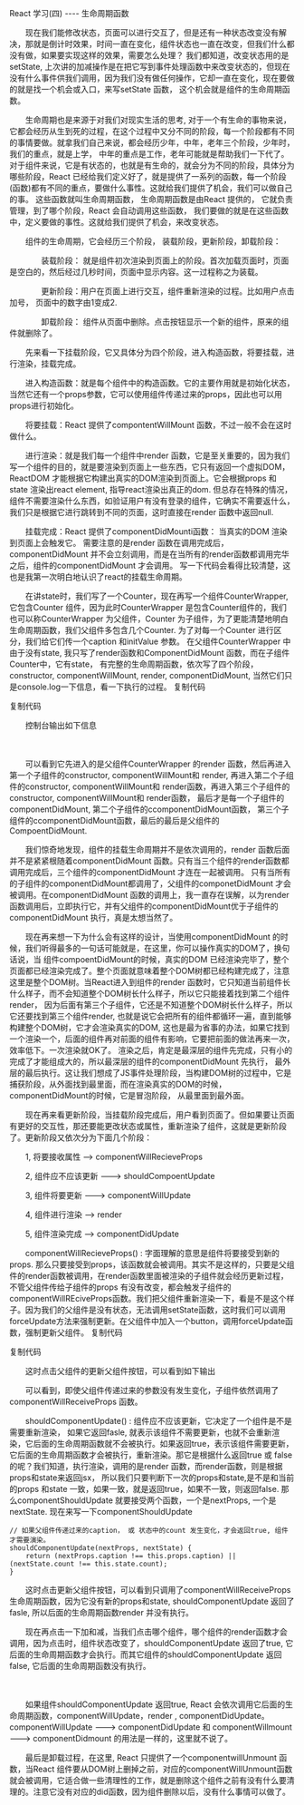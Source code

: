  React 学习(四) ---- 生命周期函数

　　现在我们能修改状态，页面可以进行交互了，但是还有一种状态改变没有解决，那就是倒计时效果，时间一直在变化，组件状态也一直在改变，但我们什么都没有做，如果要实现这样的效果，需要怎么处理？ 我们都知道，改变状态用的是setState,  上次讲的加减操作是在把它写到事件处理函数中来改变状态的，但现在没有什么事件供我们调用，因为我们没有做任何操作，它却一直在变化，现在要做的就是找一个机会或入口，来写setState 函数， 这个机会就是组件的生命周期函数。

　　生命周期也是来源于对我们对现实生活的思考, 对于一个有生命的事物来说，它都会经历从生到死的过程，在这个过程中又分不同的阶段，每一个阶段都有不同的事情要做。就拿我们自己来说，都会经历少年，中年，老年三个阶段，少年时，我们的重点，就是上学， 中年的重点是工作，老年可能就是帮助我们一下代了。对于组件来说，它是有状态的，也就是有生命的，就会分为不同的阶段，具体分为哪些阶段，React 已经给我们定义好了，就是提供了一系列的函数，每一个阶段(函数)都有不同的重点，要做什么事性。这就给我们提供了机会，我们可以做自己的事。 这些函数就叫生命周期函数， 生命周期函数是由React 提供的， 它就负责管理，到了哪个阶段，React 会自动调用这些函数， 我们要做的就是在这些函数中，定义要做的事性。这就给我们提供了机会，来改变状态。

　　组件的生命周期，它会经历三个阶段， 装载阶段，更新阶段，卸载阶段：

　　　　装载阶段： 就是组件初次渲染到页面上的阶段。首次加载页面时，页面是空白的，然后经过几秒时间，页面中显示内容。这一过程称之为装载。

　　　　更新阶段：用户在页面上进行交互，组件重新渲染的过程。比如用户点击加号， 页面中的数字由1变成2.

　　　　卸载阶段： 组件从页面中删除。点击按钮显示一个新的组件，原来的组件就删除了。

　　先来看一下挂载阶段，它又具体分为四个阶段，进入构造函数，将要挂载，进行渲染，挂载完成。

　　进入构造函数：就是每个组件中的构造函数。它的主要作用就是初始化状态，当然它还有一个props参数，它可以使用组件传递过来的props，因此也可以用props进行初始化。

　　将要挂载：React 提供了compontentWillMount 函数，不过一般不会在这时做什么。

　　进行渲染：就是我们每一个组件中render 函数，它是至关重要的，因为我们写一个组件的目的，就是要渲染到页面上一些东西，它只有返回一个虚拟DOM， ReactDOM 才能根据它构建出真实的DOM渲染到页面上。它会根据props 和state 渲染出react element, 指导react渲染出真正的dom. 但总存在特殊的情况，组件不需要渲染什么东西，如验证用户有没有登录的组件，它确实不需要返什么，我们只是根据它进行跳转到不同的页面，这时直接在render 函数中返回null.

　　挂载完成：React 提供了componentDidMounti函数： 当真实的DOM 渲染到页面上会触发它。 需要注意的是render 函数在调用完成后，componentDidMount 并不会立刻调用，而是在当所有的render函数都调用完华之后，组件的componentDidMount 才会调用。 写一下代码会看得比较清楚，这也是我第一次明白地认识了react的挂载生命周期。

　　在讲state时，我们写了一个Counter，现在再写一个组件CounterWrapper, 它包含Counter 组件，因为此时CounterWrapper 是包含Counter组件的，我们也可以称CounterWrapper 为父组件，Counter 为子组件，为了更能清楚地明白生命周期函数，我们父组件多包含几个Counter. 为了对每一个Counter 进行区分，我们给它们传一个caption 和initValue 参数。 在父组件CounterWrapper 中 由于没有state, 我只写了render函数和ComponentDidMount 函数，而在子组件Counter中，它有state， 有完整的生命周期函数，依次写了四个阶段，constructor, componentWillMount, render, componentDidMount, 当然它们只是console.log一下信息，看一下执行的过程。
复制代码

<script type="text/babel">

// 子组件counter
class Counter extends React.Component {

    constructor(props) {
        super(props);
        console.log(`进入子组件Counter的构造函数constructor ----- ${props.caption}`);
        this.state = {
            count: props.initValue || 0
        }
    }
    // 生命周期函数
    componentWillMount() {
        console.log(`进入子组件Counter的componentWillMount ----- ${this.props.caption}`);
    }
    componentDidMount() {
        console.log(`进入子组件Counter的componentDidMount ----- ${this.props.caption}`);
    }
  　render() {
        console.log(`进入子组件Counter的render ----- ${this.props.caption}`);
        const buttonStyle = {
            margin: '10px'
        };
        
    return (
      <div><button style={buttonStyle} >+</button>
        <button style={buttonStyle} value = {5}>-</button>
        <span>{this.props.caption}count: {this.state.count}</span>
      </div>
    );
  }
}

// 父组件CounterWrapper
class CounterWrapper extends React.Component {
    
    render(){
        console.log('进入父组件CounterWrapper的render 函数');
        return (<div>
            <Counter caption="第一个" initValue={3}></Counter>
            <Counter caption="第二个" initValue={6}></Counter>
            <Counter caption="第三个" initValue={9}></Counter>
        </div>)
    }
    
    componentDidMount() {
        console.log('进入父组件CounterWrapper的 componentDidMount 函数');
    }
}

   ReactDOM.render(<CounterWrapper />, document.getElementById('root'));
</script>

复制代码

　　控制台输出如下信息

　　

　　可以看到它先进入的是父组件CounterWrapper 的render 函数，然后再进入第一个子组件的constructor, componentWillMount和 render, 再进入第二个子组件的constructor, componentWillMount和 render函数，再进入第三个子组件的constructor, componentWillMount和 render函数， 最后才是每一个子组件的componentDidMount, 第二个子组件的ccomponentDidMount函数， 第三个子组件的ccomponentDidMount函数，最后的最后是父组件的CompoentDidMount.

　　我们惊奇地发现，组件的挂载生命周期并不是依次调用的，render 函数后面并不是紧紧根随着componentDidMount 函数。只有当三个组件的render函数都调用完成后，三个组件的componentDidMount 才连在一起被调用。 只有当所有的子组件的componentDidMount都调用了，父组件的componetDidMount 才会被调用。在componentDidMount 函数的调用上，我一直存在误解，以为render 函数调用后，立即执行它，并有父组件的componentDidMount优于子组件的componentDidMount 执行，真是太想当然了。

　　现在再来想一下为什么会有这样的设计，当使用componentDidMount 的时候，我们听得最多的一句话可能就是，在这里，你可以操作真实的DOM了，换句话说，当 组件compoentDidMount的时候，真实的DOM 已经渲染完毕了，整个页面都已经渲染完成了。整个页面就意味着整个DOM树都已经构建完成了，注意这里是整个DOM树。当React进入到组件的render 函数时，它只知道当前组件长什么样子，而不会知道整个DOM树长什么样子，所以它只能接着找到第二个组件render， 因为后面有第三个子组件，它还是不知道整个DOM树长什么样子，所以它还要找到第三个组件render,  也就是说它会把所有的组件都循环一遍，直到能够构建整个DOM树，它才会渲染真实的DOM, 这也是最为省事的办法，如果它找到一个渲染一个，后面的组件再对前面的组件有影响，它要把前面的做法再来一次，效率低下。一次渲染就OK了。 渲染之后，肯定是最深层的组件先完成，只有小的完成了才能组成大的，所以最深层的组件的componentDidMount 先执行， 最外层的最后执行。这让我们想成了JS事件处理阶段，当构建DOM树的过程中，它是捕获阶段，从外面找到最里面，而在渲染真实的DOM的时候，componentDidMount的时候，它是冒泡阶段， 从最里面到最外面。

　　现在再来看更新阶段，当挂载阶段完成后，用户看到页面了。但如果要让页面有更好的交互性，那还要能更改状态或属性，重新渲染了组件，这就是更新阶段了。更新阶段又依次分为下面几个阶段：

　　1, 将要接收属性 --> componentWillRecieveProps

　　2, 组件应不应该更新 ---> shouldCompoentUpdate

　　3, 组件将要更新 ---> componentWillUpdate

　　4, 组件进行渲染 --> render

　　5, 组件渲染完成 --> componentDidUpdate

　　componentWillRecieveProps() : 字面理解的意思是组件将要接受到新的props. 那么只要接受到props，该函数就会被调用。其实不是这样的，只要是父组件的render函数被调用，在render函数里面被渲染的子组件就会经历更新过程，不管父组件传给子组件的props 有没有改变，都会触发子组件的componentWillREciveProps函数。我们把父组件重新渲染一下，看是不是这个样子。因为我们的父组件是没有状态，无法调用setState函数，这时我们可以调用forceUpdate方法来强制更新。在父组件中加入一个button，调用forceUpdate函数，强制更新父组件。
复制代码

<script type="text/babel">

// 子组件counter
class Counter extends React.Component {

    constructor(props) {
        super(props);
        this.state = {
            count: props.initValue || 0
        }
    }
    componentWillReceiveProps() {
        console.log(`进入子组件Counter的componentWillReceiveProps ----- ${this.props.caption}`);
    }
  render() {
        console.log(`进入子组件Counter的render ----- ${this.props.caption}`);
        const buttonStyle = {
            margin: '10px'
        };
        
    return (
      <div>
        <button style={buttonStyle} >+</button>
        <button style={buttonStyle} value = {5}>-</button>
        <span>{this.props.caption}count: {this.state.count}</span>
      </div>
    );
  }
}

// 父组件CounterWrapper
class CounterWrapper extends React.Component {
    
    render(){
        return (<div>
            <Counter caption="第一个" initValue={3}></Counter>
            <Counter caption="第二个" initValue={6}></Counter>
            <Counter caption="第三个" initValue={9}></Counter>
            {/*更新父组件*/}
            <button onClick={()=> {this.forceUpdate()}}>更新父组件</button>
        </div>)
    }
}

  ReactDOM.render(<CounterWrapper />, document.getElementById('root'));
</script>

复制代码

　　这时点击父组件的更新父组件按钮，可以看到如下输出

　　可以看到，即使父组件传递过来的参数没有发生变化，子组件依然调用了componentWillReceiveProps 函数。

　　shouldComponentUpdate() : 组件应不应该更新，它决定了一个组件是不是需要重新渲染， 如果它返回fasle, 就表示该组件不需要更新，也就不会重新渲染，它后面的生命周期函数就不会被执行。如果返回true，表示该组件需要更新， 它后面的生命周期函数才会被执行，重新渲染。那它是根据什么返回true 或 false 的呢？我们知道，执行渲染，调用的是render 函数，而render函数，则是根据props和state来返回jsx， 所以我们只要判断下一次的props和state,是不是和当前的props 和state 一致，如果一致，就是返回true，如果不一致，则返回false. 那么componentShouldUpdate 就要接受两个函数，一个是nextProps, 一个是nextState.  现在来写一下componentShouldUpdate

    // 如果父组件传递过来的caption， 或 状态中的count 发生变化，才会返回true, 组件才需要演染。
    shouldComponentUpdate(nextProps, nextState) {
        return (nextProps.caption !== this.props.caption) || (nextState.count !== this.state.count);
    }

　　这时点击更新父组件按钮，可以看到只调用了componentWillReceiveProps 生命周期函数，因为它没有新的props和state, shouldComponentUpdate 返回了fasle, 所以后面的生命周期函数render 并没有执行。

　　现在再点击一下加和减，当我们点击哪个组件，哪个组件的render函数才会调用，因为点击时，组件状态改变了，shouldComponentUpdate 返回了true,  它后面的生命周期函数才会执行。而其它组件的shouldComponentUpdate 返回false, 它后面的生命周期函数没有执行。

　　

　　如果组件shouldComponentUpdate 返回true, React 会依次调用它后面的生命周期函数，componentWillUpdate，render , componentDidUpdate。 componentWillUpdate ---> componentDidUpdate 和 componentWillmount ---> componentDidmount 的用法是一样的，这里就不说了。

　　最后是卸载过程，在这里, React 只提供了一个componentwillUnmount 函数，当React 组件要从DOM树上删掉之前，对应的componentWillUnmount函数就会被调用，它适合做一些清理性的工作，就是删除这个组件之前有没有什么要清理的。注意它没有对应的did函数，因为组件删除以后，没有什么事情可以做了。